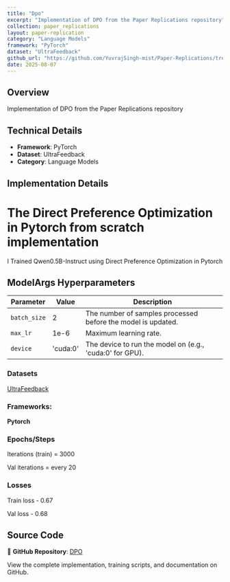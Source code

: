 ```yaml
---
title: "Dpo"
excerpt: "Implementation of DPO from the Paper Replications repository"
collection: paper_replications
layout: paper-replication
category: "Language Models"
framework: "PyTorch"
dataset: "UltraFeedback"
github_url: "https://github.com/YuvrajSingh-mist/Paper-Replications/tree/master/DPO"
date: 2025-08-07
---
```


## Overview
Implementation of DPO from the Paper Replications repository

## Technical Details
- **Framework**: PyTorch
- **Dataset**: UltraFeedback
- **Category**: Language Models

## Implementation Details

# The Direct Preference Optimization in Pytorch from scratch implementation

I Trained Qwen0.5B-Instruct using Direct Preference Optimization in Pytorch

## ModelArgs Hyperparameters

| Parameter    | Value    | Description                                                                 |
|--------------|----------|-----------------------------------------------------------------------------|
| `batch_size` | 2        | The number of samples processed before the model is updated.                |
| `max_lr`     | 1e-6     | Maximum learning rate.                                                     |
| `device`     | 'cuda:0' | The device to run the model on (e.g., 'cuda:0' for GPU).   

### Datasets

[UltraFeedback](https://huggingface.co/datasets/trl-lib/ultrafeedback_binarized)

### Frameworks:
**Pytorch**

### Epochs/Steps
Iterations (train) = 3000

Val iterations = every 20

### Losses
Train loss - 0.67

Val loss - 0.68

## Source Code
📁 **GitHub Repository**: [DPO](https://github.com/YuvrajSingh-mist/Paper-Replications/tree/master/DPO)

View the complete implementation, training scripts, and documentation on GitHub.
